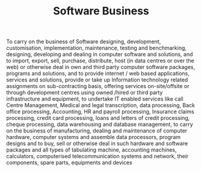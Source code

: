 ﻿---
title: "Software Business"
weight: 361
layout: docs
---


To carry on the business of Software designing, development, customisation, implementation, maintenance, testing and benchmarking, designing, developing and dealing in computer software and solutions, and to import, export, sell, purchase, distribute, host (in data centres or over the web) or otherwise deal in own and third party computer software packages, programs and solutions, and to provide internet / web based applications, services and solutions, provide or take up Information technology related assignments on sub-contracting basis, offering services on-site/offsite or through development centres using owned /hired or third party infrastructure and equipment, to undertake IT enabled services like call Centre Management, Medical and legal transcription, data processing, Back office processing, Accounting, HR and payroll processing, Insurance claims processing, credit card processing, loans and letters of credit processing, cheque processing, data warehousing and database management, to carry on the business of manufacturing, dealing and maintenance of computer hardware, computer systems and assemble data processors, program designs and to buy, sell or otherwise deal in such hardware and software packages and all types of tabulating machine, accounting machines, calculators, computerised telecommunication systems and network, their components, spare parts, equipments and devices
